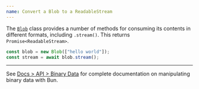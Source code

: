 ```yaml
---
name: Convert a Blob to a ReadableStream
---
```


The [`Blob`](https://developer.mozilla.org/en-US/docs/Web/API/Blob) class provides a number of methods for consuming its contents in different formats, including `.stream()`. This returns `Promise<ReadableStream>`.

```ts
const blob = new Blob(["hello world"]);
const stream = await blob.stream();
```

---

See [Docs > API > Binary Data](https://bun.sh/docs/api/binary-data#conversion) for complete documentation on manipulating binary data with Bun.
